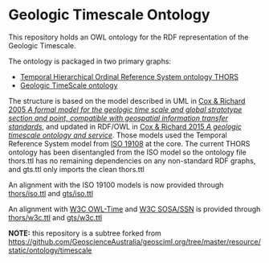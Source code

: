 # Geologic Timescale Ontology
This repository holds an OWL ontology for the RDF representation of the Geologic Timescale. 

The ontology is packaged in two primary graphs: 

* [Temporal Hierarchical Ordinal Reference System ontology THORS](./rdf/thors.ttl)
* [Geologic TimeScale ontology](./rdf/gts.ttl)

The structure is based on the model described in UML in [Cox & Richard 2005 _A formal model for the geologic time scale and global stratotype section and point, compatible with geospatial information transfer standards_](https://doi.org/10.1130/GES00022.1), and updated in RDF/OWL in [Cox & Richard 2015 _A geologic timescale ontology and service_](http://link.springer.com/article/10.1007/s12145-014-0170-6). Those models used the Temporal Reference System model from [ISO 19108](https://www.iso.org/standard/26013.html) at the core. The current THORS ontology has been disentangled from the ISO model so the ontology file thors.ttl has no remaining dependencies on any non-standard RDF graphs, and gts.ttl only imports the clean thors.ttl 

An alignment with the ISO 19100 models is now provided through 
[thors/iso.ttl](./rdf/thors/iso.ttl) and [gts/iso.ttl](./rdf/gts/iso.ttl)

An alignment with [W3C OWL-Time](https://www.w3.org/TR/owl-time/) and [W3C SOSA/SSN](https://www.w3.org/TR/vocab-ssn/) is provided through 
[thors/w3c.ttl](./rdf/thors/w3c.ttl) and [gts/w3c.ttl](./rdf/gts/w3c.ttl)

**NOTE:** this repository is a subtree forked from https://github.com/GeoscienceAustralia/geosciml.org/tree/master/resource/static/ontology/timescale
